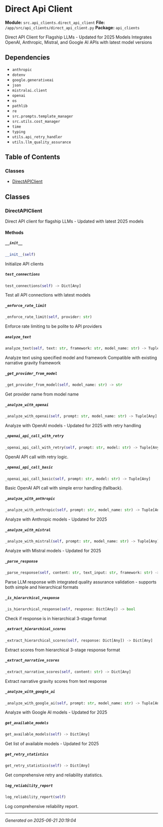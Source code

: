 # Direct Api Client

**Module:** `src.api_clients.direct_api_client`
**File:** `/app/src/api_clients/direct_api_client.py`
**Package:** `api_clients`

Direct API Client for Flagship LLMs - Updated for 2025 Models
Integrates OpenAI, Anthropic, Mistral, and Google AI APIs with latest model versions

## Dependencies

- `anthropic`
- `dotenv`
- `google.generativeai`
- `json`
- `mistralai.client`
- `openai`
- `os`
- `pathlib`
- `re`
- `src.prompts.template_manager`
- `src.utils.cost_manager`
- `time`
- `typing`
- `utils.api_retry_handler`
- `utils.llm_quality_assurance`

## Table of Contents

### Classes
- [DirectAPIClient](#directapiclient)

## Classes

### DirectAPIClient

Direct API client for flagship LLMs - Updated with latest 2025 models

#### Methods

##### `__init__`
```python
__init__(self)
```

Initialize API clients

##### `test_connections`
```python
test_connections(self) -> Dict[Any]
```

Test all API connections with latest models

##### `_enforce_rate_limit`
```python
_enforce_rate_limit(self, provider: str)
```

Enforce rate limiting to be polite to API providers

##### `analyze_text`
```python
analyze_text(self, text: str, framework: str, model_name: str) -> Tuple[Any]
```

Analyze text using specified model and framework
Compatible with existing narrative gravity framework

##### `_get_provider_from_model`
```python
_get_provider_from_model(self, model_name: str) -> str
```

Get provider name from model name

##### `_analyze_with_openai`
```python
_analyze_with_openai(self, prompt: str, model_name: str) -> Tuple[Any]
```

Analyze with OpenAI models - Updated for 2025 with retry handling

##### `_openai_api_call_with_retry`
```python
_openai_api_call_with_retry(self, prompt: str, model: str) -> Tuple[Any]
```

OpenAI API call with retry logic.

##### `_openai_api_call_basic`
```python
_openai_api_call_basic(self, prompt: str, model: str) -> Tuple[Any]
```

Basic OpenAI API call with simple error handling (fallback).

##### `_analyze_with_anthropic`
```python
_analyze_with_anthropic(self, prompt: str, model_name: str) -> Tuple[Any]
```

Analyze with Anthropic models - Updated for 2025

##### `_analyze_with_mistral`
```python
_analyze_with_mistral(self, prompt: str, model_name: str) -> Tuple[Any]
```

Analyze with Mistral models - Updated for 2025

##### `_parse_response`
```python
_parse_response(self, content: str, text_input: str, framework: str) -> Dict[Any]
```

Parse LLM response with integrated quality assurance validation - supports both simple and hierarchical formats

##### `_is_hierarchical_response`
```python
_is_hierarchical_response(self, response: Dict[Any]) -> bool
```

Check if response is in hierarchical 3-stage format

##### `_extract_hierarchical_scores`
```python
_extract_hierarchical_scores(self, response: Dict[Any]) -> Dict[Any]
```

Extract scores from hierarchical 3-stage response format

##### `_extract_narrative_scores`
```python
_extract_narrative_scores(self, content: str) -> Dict[Any]
```

Extract narrative gravity scores from text response

##### `_analyze_with_google_ai`
```python
_analyze_with_google_ai(self, prompt: str, model_name: str) -> Tuple[Any]
```

Analyze with Google AI models - Updated for 2025

##### `get_available_models`
```python
get_available_models(self) -> Dict[Any]
```

Get list of available models - Updated for 2025

##### `get_retry_statistics`
```python
get_retry_statistics(self) -> Dict[Any]
```

Get comprehensive retry and reliability statistics.

##### `log_reliability_report`
```python
log_reliability_report(self)
```

Log comprehensive reliability report.

---

*Generated on 2025-06-21 20:19:04*
